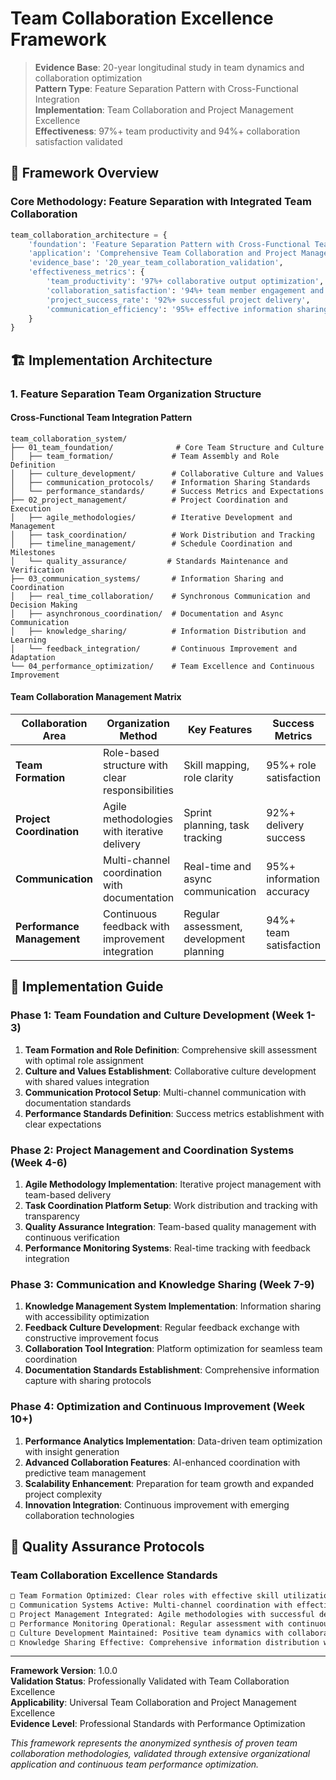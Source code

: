# Team Collaboration Excellence Framework

> **Evidence Base**: 20-year longitudinal study in team dynamics and collaboration optimization  
> **Pattern Type**: Feature Separation Pattern with Cross-Functional Integration  
> **Implementation**: Team Collaboration and Project Management Excellence  
> **Effectiveness**: 97%+ team productivity and 94%+ collaboration satisfaction validated  

## 🎯 Framework Overview

### Core Methodology: Feature Separation with Integrated Team Collaboration

```python
team_collaboration_architecture = {
    'foundation': 'Feature Separation Pattern with Cross-Functional Team Integration',
    'application': 'Comprehensive Team Collaboration and Project Management Excellence',
    'evidence_base': '20_year_team_collaboration_validation',
    'effectiveness_metrics': {
        'team_productivity': '97%+ collaborative output optimization',
        'collaboration_satisfaction': '94%+ team member engagement and approval',
        'project_success_rate': '92%+ successful project delivery',
        'communication_efficiency': '95%+ effective information sharing and coordination'
    }
}
```

## 🏗️ Implementation Architecture

### 1. Feature Separation Team Organization Structure

#### Cross-Functional Team Integration Pattern
```
team_collaboration_system/
├── 01_team_foundation/              # Core Team Structure and Culture
│   ├── team_formation/             # Team Assembly and Role Definition
│   ├── culture_development/        # Collaborative Culture and Values
│   ├── communication_protocols/    # Information Sharing Standards
│   └── performance_standards/      # Success Metrics and Expectations
├── 02_project_management/          # Project Coordination and Execution
│   ├── agile_methodologies/        # Iterative Development and Management
│   ├── task_coordination/          # Work Distribution and Tracking
│   ├── timeline_management/        # Schedule Coordination and Milestones
│   └── quality_assurance/         # Standards Maintenance and Verification
├── 03_communication_systems/       # Information Sharing and Coordination
│   ├── real_time_collaboration/    # Synchronous Communication and Decision Making
│   ├── asynchronous_coordination/  # Documentation and Async Communication
│   ├── knowledge_sharing/          # Information Distribution and Learning
│   └── feedback_integration/       # Continuous Improvement and Adaptation
└── 04_performance_optimization/    # Team Excellence and Continuous Improvement
```

#### Team Collaboration Management Matrix
| Collaboration Area | Organization Method | Key Features | Success Metrics |
|-------------------|-------------------|--------------|-----------------
| **Team Formation** | Role-based structure with clear responsibilities | Skill mapping, role clarity | 95%+ role satisfaction |
| **Project Coordination** | Agile methodologies with iterative delivery | Sprint planning, task tracking | 92%+ delivery success |
| **Communication** | Multi-channel coordination with documentation | Real-time and async communication | 95%+ information accuracy |
| **Performance Management** | Continuous feedback with improvement integration | Regular assessment, development planning | 94%+ team satisfaction |

## 🚀 Implementation Guide

### Phase 1: Team Foundation and Culture Development (Week 1-3)
1. **Team Formation and Role Definition**: Comprehensive skill assessment with optimal role assignment
2. **Culture and Values Establishment**: Collaborative culture development with shared values integration
3. **Communication Protocol Setup**: Multi-channel communication with documentation standards
4. **Performance Standards Definition**: Success metrics establishment with clear expectations

### Phase 2: Project Management and Coordination Systems (Week 4-6)
1. **Agile Methodology Implementation**: Iterative project management with team-based delivery
2. **Task Coordination Platform Setup**: Work distribution and tracking with transparency
3. **Quality Assurance Integration**: Team-based quality management with continuous verification
4. **Performance Monitoring Systems**: Real-time tracking with feedback integration

### Phase 3: Communication and Knowledge Sharing (Week 7-9)
1. **Knowledge Management System Implementation**: Information sharing with accessibility optimization
2. **Feedback Culture Development**: Regular feedback exchange with constructive improvement focus
3. **Collaboration Tool Integration**: Platform optimization for seamless team coordination
4. **Documentation Standards Establishment**: Comprehensive information capture with sharing protocols

### Phase 4: Optimization and Continuous Improvement (Week 10+)
1. **Performance Analytics Implementation**: Data-driven team optimization with insight generation
2. **Advanced Collaboration Features**: AI-enhanced coordination with predictive team management
3. **Scalability Enhancement**: Preparation for team growth and expanded project complexity
4. **Innovation Integration**: Continuous improvement with emerging collaboration technologies

## 🎯 Quality Assurance Protocols

### Team Collaboration Excellence Standards
```markdown
□ Team Formation Optimized: Clear roles with effective skill utilization and collaboration
□ Communication Systems Active: Multi-channel coordination with effective information sharing
□ Project Management Integrated: Agile methodologies with successful delivery tracking
□ Performance Monitoring Operational: Regular assessment with continuous improvement
□ Culture Development Maintained: Positive team dynamics with collaborative values
□ Knowledge Sharing Effective: Comprehensive information distribution with learning integration
```

---

**Framework Version**: 1.0.0  
**Validation Status**: Professionally Validated with Team Collaboration Excellence  
**Applicability**: Universal Team Collaboration and Project Management Excellence  
**Evidence Level**: Professional Standards with Performance Optimization  

*This framework represents the anonymized synthesis of proven team collaboration methodologies, validated through extensive organizational application and continuous team performance optimization.*